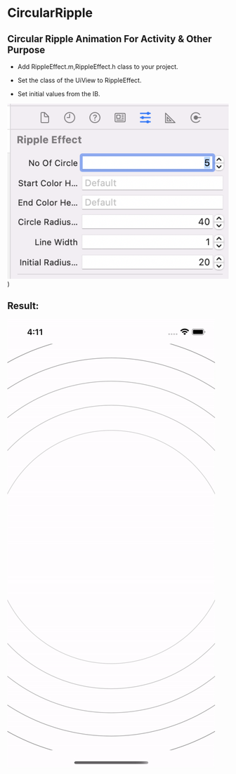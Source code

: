 # CircularRipple
## Circular Ripple Animation For Activity &amp; Other Purpose

* Add RippleEffect.m,RippleEffect.h class to your project.
* Set the class of the UiView to RippleEffect.


* Set initial values from the IB.

![IBValues](https://github.com/souvickcse/CircularRipple/raw/master/IBValues.png))

## Result:

![Screenshot GIF](https://github.com/souvickcse/CircularRipple/raw/master/screenshot.gif)
